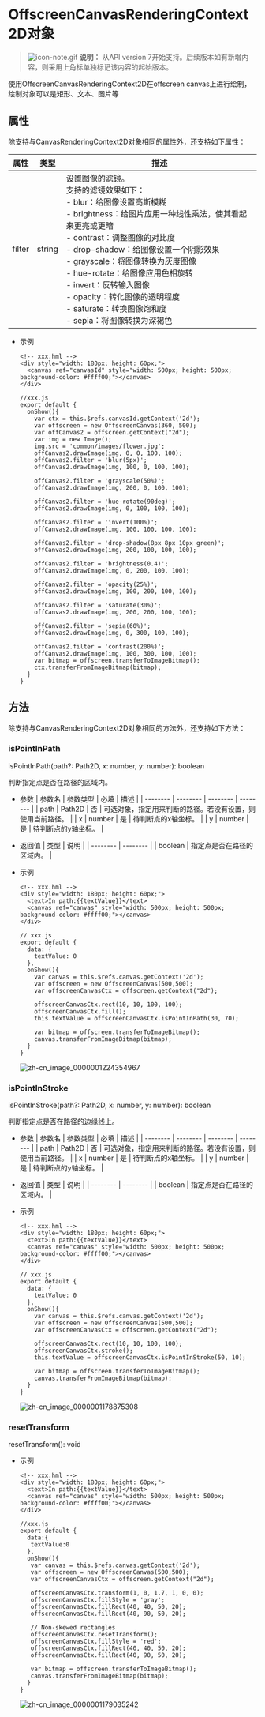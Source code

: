 # OffscreenCanvasRenderingContext2D对象

> ![icon-note.gif](public_sys-resources/icon-note.gif) **说明：**
> 从API version 7开始支持。后续版本如有新增内容，则采用上角标单独标记该内容的起始版本。


使用OffscreenCanvasRenderingContext2D在offscreen canvas上进行绘制，绘制对象可以是矩形、文本、图片等


## 属性

除支持与CanvasRenderingContext2D对象相同的属性外，还支持如下属性：

| 属性 | 类型 | 描述 |
| -------- | -------- | -------- |
| filter | string | 设置图像的滤镜。<br/>支持的滤镜效果如下：<br/>-&nbsp;blur：给图像设置高斯模糊<br/>-&nbsp;brightness：给图片应用一种线性乘法，使其看起来更亮或更暗<br/>-&nbsp;contrast：调整图像的对比度<br/>-&nbsp;drop-shadow：给图像设置一个阴影效果<br/>-&nbsp;grayscale：将图像转换为灰度图像<br/>-&nbsp;hue-rotate：给图像应用色相旋转<br/>-&nbsp;invert：反转输入图像<br/>-&nbsp;opacity：转化图像的透明程度<br/>-&nbsp;saturate：转换图像饱和度<br/>-&nbsp;sepia：将图像转换为深褐色 |

- 示例
  ```
  <!-- xxx.hml -->
  <div style="width: 180px; height: 60px;">
    <canvas ref="canvasId" style="width: 500px; height: 500px; background-color: #ffff00;"></canvas>
  </div>
  ```

  ```
  //xxx.js
  export default {
    onShow(){
      var ctx = this.$refs.canvasId.getContext('2d');
      var offscreen = new OffscreenCanvas(360, 500);
      var offCanvas2 = offscreen.getContext("2d");
      var img = new Image();
      img.src = 'common/images/flower.jpg';
      offCanvas2.drawImage(img, 0, 0, 100, 100);
      offCanvas2.filter = 'blur(5px)';
      offCanvas2.drawImage(img, 100, 0, 100, 100);
  
      offCanvas2.filter = 'grayscale(50%)';
      offCanvas2.drawImage(img, 200, 0, 100, 100);
  
      offCanvas2.filter = 'hue-rotate(90deg)';
      offCanvas2.drawImage(img, 0, 100, 100, 100);
  
      offCanvas2.filter = 'invert(100%)';
      offCanvas2.drawImage(img, 100, 100, 100, 100);
  
      offCanvas2.filter = 'drop-shadow(8px 8px 10px green)';
      offCanvas2.drawImage(img, 200, 100, 100, 100);
  
      offCanvas2.filter = 'brightness(0.4)';
      offCanvas2.drawImage(img, 0, 200, 100, 100);
  
      offCanvas2.filter = 'opacity(25%)';
      offCanvas2.drawImage(img, 100, 200, 100, 100);
  
      offCanvas2.filter = 'saturate(30%)';
      offCanvas2.drawImage(img, 200, 200, 100, 100);
  
      offCanvas2.filter = 'sepia(60%)';
      offCanvas2.drawImage(img, 0, 300, 100, 100);
  
      offCanvas2.filter = 'contrast(200%)';
      offCanvas2.drawImage(img, 100, 300, 100, 100);
      var bitmap = offscreen.transferToImageBitmap();
      ctx.transferFromImageBitmap(bitmap);
    }
  }
  ```

  


## 方法

除支持与CanvasRenderingContext2D对象相同的方法外，还支持如下方法：


### isPointInPath

isPointInPath(path?: Path2D, x: number, y: number): boolean

判断指定点是否在路径的区域内。

- 参数
  | 参数名 | 参数类型 | 必填 | 描述 |
  | -------- | -------- | -------- | -------- |
  | path | Path2D | 否 | 可选对象，指定用来判断的路径。若没有设置，则使用当前路径。 |
  | x | number | 是 | 待判断点的x轴坐标。 |
  | y | number | 是 | 待判断点的y轴坐标。 |

- 返回值
  | 类型 | 说明 |
  | -------- | -------- |
  | boolean | 指定点是否在路径的区域内。 |

- 示例
  ```
  <!-- xxx.hml -->
  <div style="width: 180px; height: 60px;">
    <text>In path:{{textValue}}</text>
    <canvas ref="canvas" style="width: 500px; height: 500px; background-color: #ffff00;"></canvas>
  </div>
  ```

  ```
  // xxx.js
  export default {
    data: {
      textValue: 0
    },
    onShow(){
      var canvas = this.$refs.canvas.getContext('2d');
      var offscreen = new OffscreenCanvas(500,500);
      var offscreenCanvasCtx = offscreen.getContext("2d");
  
      offscreenCanvasCtx.rect(10, 10, 100, 100);
      offscreenCanvasCtx.fill();
      this.textValue = offscreenCanvasCtx.isPointInPath(30, 70);
  
      var bitmap = offscreen.transferToImageBitmap();
      canvas.transferFromImageBitmap(bitmap);
    }
  }
  ```

  ![zh-cn_image_0000001224354967](figures/zh-cn_image_0000001224354967.png)


### isPointInStroke

isPointInStroke(path?: Path2D, x: number, y: number): boolean

判断指定点是否在路径的边缘线上。


- 参数
  | 参数名 | 参数类型 | 必填 | 描述 |
  | -------- | -------- | -------- | -------- |
  | path | Path2D | 否 | 可选对象，指定用来判断的路径。若没有设置，则使用当前路径。 |
  | x | number | 是 | 待判断点的x轴坐标。 |
  | y | number | 是 | 待判断点的y轴坐标。 |

- 返回值
  | 类型 | 说明 |
  | -------- | -------- |
  | boolean | 指定点是否在路径的区域内。 |

- 示例
  ```
  <!-- xxx.hml -->
  <div style="width: 180px; height: 60px;">
    <text>In path:{{textValue}}</text>
    <canvas ref="canvas" style="width: 500px; height: 500px; background-color: #ffff00;"></canvas>
  </div>
  ```

  ```
  // xxx.js
  export default {
    data: {
      textValue: 0
    },
    onShow(){
      var canvas = this.$refs.canvas.getContext('2d');
      var offscreen = new OffscreenCanvas(500,500);
      var offscreenCanvasCtx = offscreen.getContext("2d");
  
      offscreenCanvasCtx.rect(10, 10, 100, 100);
      offscreenCanvasCtx.stroke();
      this.textValue = offscreenCanvasCtx.isPointInStroke(50, 10);
  
      var bitmap = offscreen.transferToImageBitmap();
      canvas.transferFromImageBitmap(bitmap);
    }
  }
  ```

  ![zh-cn_image_0000001178875308](figures/zh-cn_image_0000001178875308.png)


### resetTransform

resetTransform(): void

- 示例
  ```
  <!-- xxx.hml -->
  <div style="width: 180px; height: 60px;">
    <text>In path:{{textValue}}</text>
    <canvas ref="canvas" style="width: 500px; height: 500px; background-color: #ffff00;"></canvas>
  </div>
  ```

  ```
  //xxx.js
  export default {
    data:{
     textValue:0
    },
    onShow(){
     var canvas = this.$refs.canvas.getContext('2d');
     var offscreen = new OffscreenCanvas(500,500);
     var offscreenCanvasCtx = offscreen.getContext("2d");
  
     offscreenCanvasCtx.transform(1, 0, 1.7, 1, 0, 0);
     offscreenCanvasCtx.fillStyle = 'gray';
     offscreenCanvasCtx.fillRect(40, 40, 50, 20);
     offscreenCanvasCtx.fillRect(40, 90, 50, 20);
  
     // Non-skewed rectangles
     offscreenCanvasCtx.resetTransform();
     offscreenCanvasCtx.fillStyle = 'red';
     offscreenCanvasCtx.fillRect(40, 40, 50, 20);
     offscreenCanvasCtx.fillRect(40, 90, 50, 20);
  
     var bitmap = offscreen.transferToImageBitmap();
     canvas.transferFromImageBitmap(bitmap);
    } 
  }
  ```

  ![zh-cn_image_0000001179035242](figures/zh-cn_image_0000001179035242.png)
